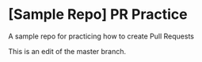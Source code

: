# [Sample Repo] PR Practice
A sample repo for practicing how to create Pull Requests

This is an edit of the master branch.